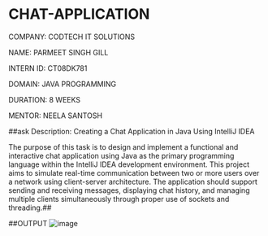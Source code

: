 # CHAT-APPLICATION

COMPANY: CODTECH IT SOLUTIONS

NAME: PARMEET SINGH GILL

INTERN ID: CT08DK781

DOMAIN: JAVA PROGRAMMING

DURATION: 8 WEEKS

MENTOR: NEELA SANTOSH

##ask Description: Creating a Chat Application in Java Using IntelliJ IDEA

The purpose of this task is to design and implement a functional and interactive chat application using Java as the primary programming language within the IntelliJ IDEA development environment. This project aims to simulate real-time communication between two or more users over a network using client-server architecture. The application should support sending and receiving messages, displaying chat history, and managing multiple clients simultaneously through proper use of sockets and threading.##

##OUTPUT
![image](https://github.com/user-attachments/assets/38301a4b-2715-4525-9a7b-5d0a3c1d67ff)
